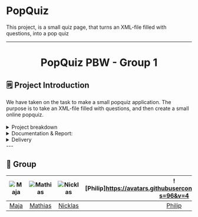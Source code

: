 # PopQuiz
This project, is a small quiz page, that turns an XML-file filled with questions, into a pop quiz


  <div align="center">
 
  --- 
  
  <h1>PopQuiz PBW - Group 1</h1>
  

  </div>

<!-- OM PROJEKTET -->
## 🗒️ Project Introduction
<div id="om-projektet">
We have taken on the task to make a small popquiz application. The purpose is to take an XML-file filled with questions, and then create a small online popquiz.
<br><br>

<details>
<summary>Project breakdown</summary>
  
1. **Setup Node:** Setup a basic node project, that serves the user the html.
2. **XML Questions:** Make a module that processes the XML file.
3. **Validate and score questions:** Keep track of all answers, Then return all graded answers at the end of the test

</details>

<details>
<summary>Documentation & Report:</summary>
  
A design breif of max 3 pages, a logbook of the development phases of approx. 2 pages as well as a reflection of approx. 2 pages in a single document

</details>

<details>
<summary>Delivery</summary>
  
- Product via GitHub link.
- Design breif max 3 pages.
- logbook max 2 pages.
- Reflektion  max 2 pages.
- Presentation.

</details>
</div>
---

## :wave: Group 

<div id="teamet" align="center">

 | ![Maja](https://contrib.rocks/image?repo=Louis3797/awesome-readme-template) |  ![Mathias](https://contrib.rocks/image?repo=Louis3797/awesome-readme-template) | ![Nicklas](https://contrib.rocks/image?repo=Louis3797/awesome-readme-template) | ![Philip]https://avatars.githubusercontent.com/u/140426149?s=96&v=4 | ![Tobias](https://contrib.rocks/image?repo=Louis3797/awesome-readme-template) |
| :---: | :---: | :---: | :---: | :---: |
| [Maja](https://github.com/radclim) | [Mathias](https://github.com/Ullefar95) | [Nicklas](https://github.com/nicklas99x) | [Philip](https://github.com/Pschioeler) | [Tobias](https://github.com/walocial) |
